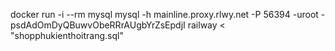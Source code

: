 docker run -i --rm mysql mysql -h mainline.proxy.rlwy.net -P 56394 -uroot -psdAdOmDyQBuwvObeRRrAUgbYrZsEpdjI railway < "shopphukienthoitrang.sql"
